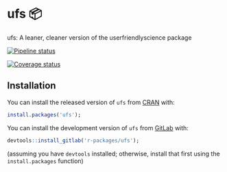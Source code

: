 
ufs 📦
=====

ufs: A leaner, cleaner version of the userfriendlyscience package

[![Pipeline status](https://gitlab.com/r-packages/ufs/badges/master/pipeline.svg)](https://gitlab.com/r-packages/ufs/commits/master)

[![Coverage status](https://codecov.io/gl/r-packages/ufs/branch/master/graph/badge.svg)](https://codecov.io/gl/r-packages/ufs?branch=master)

Installation
------------

You can install the released version of `ufs` from [CRAN](https://CRAN.R-project.org) with:

``` r
install.packages('ufs');
```

You can install the development version of `ufs` from [GitLab](https://gitlab.com) with:

``` r
devtools::install_gitlab('r-packages/ufs');
```

(assuming you have `devtools` installed; otherwise, install that first using the `install.packages` function)
